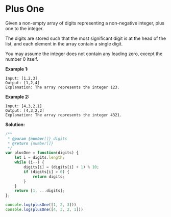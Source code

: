 # Plus One

Given a non-empty array of digits representing a non-negative integer, plus one to the integer.

The digits are stored such that the most significant digit is at the head of the list, and each element in the array contain a single digit.

You may assume the integer does not contain any leading zero, except the number 0 itself.

**Example 1:**

```text
Input: [1,2,3]
Output: [1,2,4]
Explanation: The array represents the integer 123.
```

**Example 2:**

```text
Input: [4,3,2,1]
Output: [4,3,2,2]
Explanation: The array represents the integer 4321.
```

**Solution:**

```javascript
/**
 * @param {number[]} digits
 * @return {number[]}
 */
var plusOne = function(digits) {    
    let i = digits.length;
    while (i--) {
        digits[i] = (digits[i] + 1) % 10;
        if (digits[i] > 0) {
            return digits;
        }
    }
    return [1, ...digits];
};

console.log(plusOne([1, 2, 3]))
console.log(plusOne([4, 3, 2, 1]))
```

